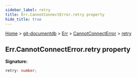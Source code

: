 ```yaml
---
sidebar_label: retry
title: Err.CannotConnectError.retry property
hide_title: true
---
```


[Home](./index.md) &gt; [git-documentdb](./git-documentdb.md) &gt; [Err](./git-documentdb.err.md) &gt; [CannotConnectError](./git-documentdb.err.cannotconnecterror.md) &gt; [retry](./git-documentdb.err.cannotconnecterror.retry.md)

## Err.CannotConnectError.retry property

<b>Signature:</b>

```typescript
retry: number;
```
